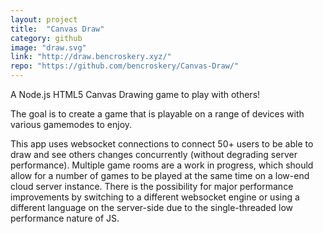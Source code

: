 ```yaml
---
layout: project
title:  "Canvas Draw"
category: github
image: "draw.svg"
link: "http://draw.bencroskery.xyz/"
repo: "https://github.com/bencroskery/Canvas-Draw/"
---
```

A Node.js HTML5 Canvas Drawing game to play with others!

The goal is to create a game that is playable on a range of devices with various gamemodes to enjoy.

This app uses websocket connections to connect 50+ users to be able to draw and see others changes concurrently (without degrading server performance). Multiple game rooms are a work in progress, which should allow for a number of games to be played at the same time on a low-end cloud server instance. There is the possibility for major performance improvements by switching to a different websocket engine or using a different language on the server-side due to the single-threaded low performance nature of JS.